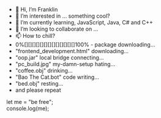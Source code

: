 - 👋 Hi, I’m Franklin
- 👀 I’m interested in ... something cool?
- 🌱 I’m currently learning, JavaScript, Java, C# and C++
- 💞️ I’m looking to collaborate on ...
- 📫 How to chill?
-  0%[][][][][][][][][][][][][]100% - package downloading...<br>
-  "frontend_development.html" downloading...<br>
-  "oop.jar" local bridge connecting...<br>
-  "pc_build.jpg" my-damn-setup hating...<br>
-  "coffee.obj" drinking...<br>
-  "Bao The Cat.bot" code writing...<br>
-  "bed.obj" resting...<br>
-  and please repeat

let me = "be free";<br>
console.log(me);
